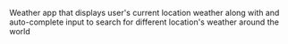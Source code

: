 Weather app that displays user's current location weather along with and auto-complete input to search for different location's weather around the world
